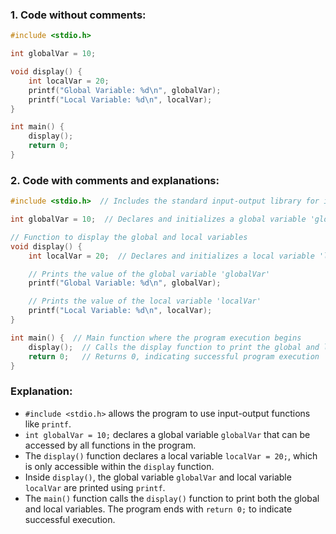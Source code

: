 ### **1. Code without comments:**
```c
#include <stdio.h>

int globalVar = 10;

void display() {
    int localVar = 20;
    printf("Global Variable: %d\n", globalVar);
    printf("Local Variable: %d\n", localVar);
}

int main() {
    display();
    return 0;
}
```

### **2. Code with comments and explanations:**
```c
#include <stdio.h>  // Includes the standard input-output library for input-output functions

int globalVar = 10;  // Declares and initializes a global variable 'globalVar' with the value 10

// Function to display the global and local variables
void display() {
    int localVar = 20;  // Declares and initializes a local variable 'localVar' with the value 20

    // Prints the value of the global variable 'globalVar'
    printf("Global Variable: %d\n", globalVar);

    // Prints the value of the local variable 'localVar'
    printf("Local Variable: %d\n", localVar);
}

int main() {  // Main function where the program execution begins
    display();  // Calls the display function to print the global and local variables
    return 0;   // Returns 0, indicating successful program execution
}
```

### Explanation:

- `#include <stdio.h>` allows the program to use input-output functions like `printf`.
- `int globalVar = 10;` declares a global variable `globalVar` that can be accessed by all functions in the program.
- The `display()` function declares a local variable `localVar = 20;`, which is only accessible within the `display` function.
- Inside `display()`, the global variable `globalVar` and local variable `localVar` are printed using `printf`.
- The `main()` function calls the `display()` function to print both the global and local variables. The program ends with `return 0;` to indicate successful execution.
